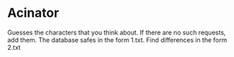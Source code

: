 # Acinator
Guesses the characters that you think about. If there are no such requests, add them. The database safes in the form 1.txt. Find differences in the form 2.txt
